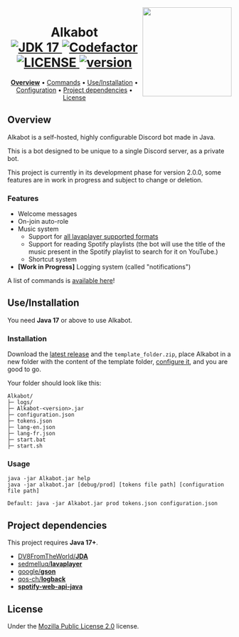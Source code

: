 <img align="right" src="https://share.alkanife.fr/alkabot.png" height="200" width="200">
<h1 align="center">
  Alkabot
  <br>
  <a href="https://github.com/alkanife/alkabot/blob/main/pom.xml">
    <img src="https://img.shields.io/badge/Open%20JDK-17-green" alt="JDK 17">
  </a>
  <a href="https://www.codefactor.io/repository/github/alkanife/alkabot">
    <img src="https://www.codefactor.io/repository/github/alkanife/alkabot/badge" alt="Codefactor">
  </a>
  <a href="https://github.com/alkanife/alkabot/blob/main/LICENSE">
    <img src="https://img.shields.io/github/license/alkanife/alkabot" alt="LICENSE">
  </a>
  <a href="https://github.com/alkanife/alkabot/">
    <img src="https://img.shields.io/badge/version-2.0.0--dev1-blue" alt="version">
  </a>
</h1>

<p align="center">
  <b><a href="#overview">Overview</a></b>
  •
  <a href="https://github.com/alkanife/alkabot/blob/main/doc/commands.md">Commands</a>
  •
  <a href="#useinstallation">Use/Installation</a>
  •
  <a href="https://github.com/alkanife/alkabot/blob/main/doc/config.md">Configuration</a>
  •
  <a href="#project-dependencies">Project dependencies</a>
  •
  <a href="#license">License</a>
</p>

## Overview
Alkabot is a self-hosted, highly configurable Discord bot made in Java.

This is a bot designed to be unique to a single Discord server, as a private bot.

This project is currently in its development phase for version 2.0.0, some features are in work in progress and subject to change or deletion.

### Features
- Welcome messages
- On-join auto-role
- Music system
  - Support for [all lavaplayer supported formats](https://github.com/sedmelluq/lavaplayer#supported-formats)
  - Support for reading Spotify playlists (the bot will use the title of the music present in the Spotify playlist to search for it on YouTube.)
  - Shortcut system
- **[Work in Progress]** Logging system (called "notifications")

A list of commands is [available here](https://github.com/alkanife/alkabot/blob/main/doc/commands.md)!

## Use/Installation
You need **Java 17** or above to use Alkabot.

### Installation
Download the [latest release](https://github.com/alkanife/alkabot/releases) and the `template_folder.zip`, place Alkabot in a new folder with the content of the template folder, [configure it](https://github.com/alkanife/alkabot/blob/main/doc/config.md), and you are good to go.

Your folder should look like this:
```
Alkabot/
├─ logs/
├─ Alkabot-<version>.jar
├─ configuration.json
├─ tokens.json
├─ lang-en.json
├─ lang-fr.json
├─ start.bat
├─ start.sh
```

### Usage
```
java -jar Alkabot.jar help
java -jar alkabot.jar [debug/prod] [tokens file path] [configuration file path]

Default: java -jar Alkabot.jar prod tokens.json configuration.json
```

## Project dependencies
This project requires **Java 17+**.

- [DV8FromTheWorld/**JDA**](https://github.com/DV8FromTheWorld/JDA)
- [sedmelluq/**lavaplayer**](https://github.com/sedmelluq/lavaplayer)
- [google/**gson**](https://github.com/google/gson)
- [qos-ch/**logback**](https://github.com/qos-ch/logback)
- [**spotify-web-api-java**](https://github.com/spotify-web-api-java/spotify-web-api-java)

## License
Under the [Mozilla Public License 2.0](https://github.com/alkanife/alkabot/blob/main/LICENSE) license.
